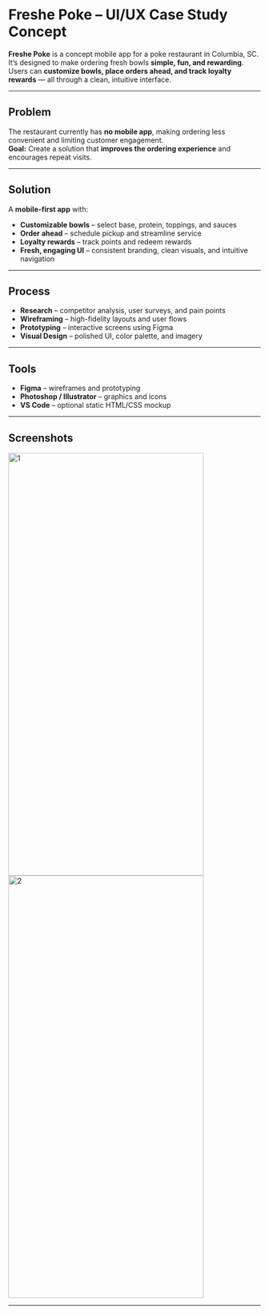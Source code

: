 # Freshe Poke – UI/UX Case Study Concept

**Freshe Poke** is a concept mobile app for a poke restaurant in Columbia, SC. It’s designed to make ordering fresh bowls **simple, fun, and rewarding**. Users can **customize bowls, place orders ahead, and track loyalty rewards** — all through a clean, intuitive interface.

---

## **Problem**
The restaurant currently has **no mobile app**, making ordering less convenient and limiting customer engagement.  
**Goal:** Create a solution that **improves the ordering experience** and encourages repeat visits.

---

## **Solution**
A **mobile-first app** with:  
- **Customizable bowls** – select base, protein, toppings, and sauces  
- **Order ahead** – schedule pickup and streamline service  
- **Loyalty rewards** – track points and redeem rewards  
- **Fresh, engaging UI** – consistent branding, clean visuals, and intuitive navigation

---

## **Process**
- **Research** – competitor analysis, user surveys, and pain points  
- **Wireframing** – high-fidelity layouts and user flows  
- **Prototyping** – interactive screens using Figma  
- **Visual Design** – polished UI, color palette, and imagery

---

## **Tools**
- **Figma** – wireframes and prototyping  
- **Photoshop / Illustrator** – graphics and icons  
- **VS Code** – optional static HTML/CSS mockup

---

## **Screenshots**
<img width="390" height="844" alt="1" src="https://github.com/user-attachments/assets/f35bb6e6-3e12-4c29-8fb9-9cce0ae4d4e2" />
<img width="390" height="844" alt="2" src="https://github.com/user-attachments/assets/ed4b48d2-5593-4002-9344-059eac90acc6" />

---

